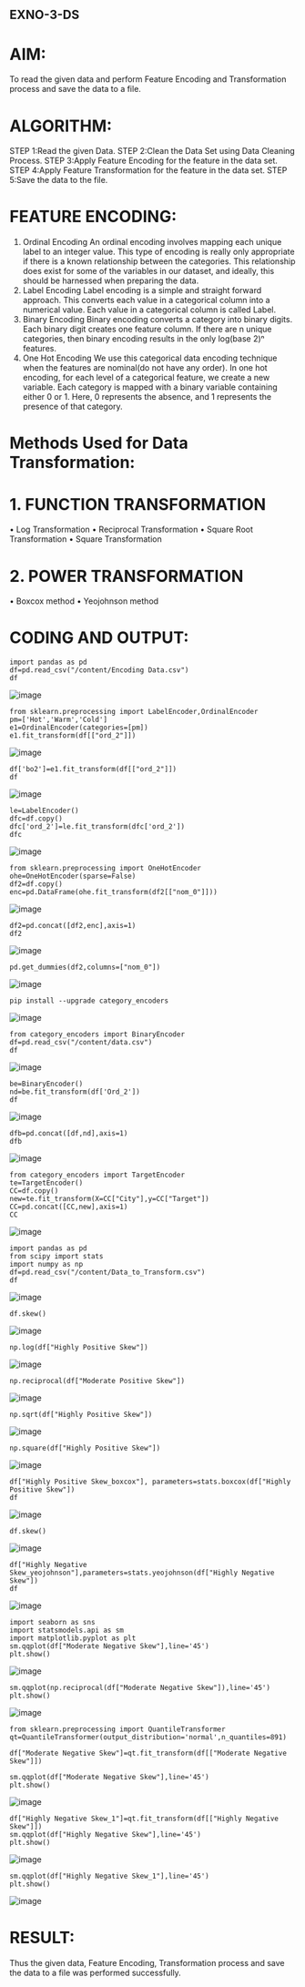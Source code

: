 ## EXNO-3-DS

# AIM:
To read the given data and perform Feature Encoding and Transformation process and save the data to a file.

# ALGORITHM:
STEP 1:Read the given Data.
STEP 2:Clean the Data Set using Data Cleaning Process.
STEP 3:Apply Feature Encoding for the feature in the data set.
STEP 4:Apply Feature Transformation for the feature in the data set.
STEP 5:Save the data to the file.

# FEATURE ENCODING:
1. Ordinal Encoding
An ordinal encoding involves mapping each unique label to an integer value. This type of encoding is really only appropriate if there is a known relationship between the categories. This relationship does exist for some of the variables in our dataset, and ideally, this should be harnessed when preparing the data.
2. Label Encoding
Label encoding is a simple and straight forward approach. This converts each value in a categorical column into a numerical value. Each value in a categorical column is called Label.
3. Binary Encoding
Binary encoding converts a category into binary digits. Each binary digit creates one feature column. If there are n unique categories, then binary encoding results in the only log(base 2)ⁿ features.
4. One Hot Encoding
We use this categorical data encoding technique when the features are nominal(do not have any order). In one hot encoding, for each level of a categorical feature, we create a new variable. Each category is mapped with a binary variable containing either 0 or 1. Here, 0 represents the absence, and 1 represents the presence of that category.

# Methods Used for Data Transformation:
  # 1. FUNCTION TRANSFORMATION
• Log Transformation
• Reciprocal Transformation
• Square Root Transformation
• Square Transformation
  # 2. POWER TRANSFORMATION
• Boxcox method
• Yeojohnson method

# CODING AND OUTPUT:
  ```
import pandas as pd
df=pd.read_csv("/content/Encoding Data.csv")
df
```
![image](https://github.com/Munimadhuriganji/EXNO-3-DS/assets/138849444/bd1324af-f47f-4d54-a05a-6699aa14369d)
```
from sklearn.preprocessing import LabelEncoder,OrdinalEncoder
pm=['Hot','Warm','Cold']
e1=OrdinalEncoder(categories=[pm])
e1.fit_transform(df[["ord_2"]])
```
![image](https://github.com/Munimadhuriganji/EXNO-3-DS/assets/138849444/eccfe2e0-e213-4011-9187-1bd11162a0bd)
```
df['bo2']=e1.fit_transform(df[["ord_2"]])
df
```
![image](https://github.com/Munimadhuriganji/EXNO-3-DS/assets/138849444/d2fae3b3-109d-4d95-b2c5-5205e5cd32d8)
```
le=LabelEncoder()
dfc=df.copy()
dfc['ord_2']=le.fit_transform(dfc['ord_2'])
dfc
```
![image](https://github.com/Munimadhuriganji/EXNO-3-DS/assets/138849444/f9c1cae8-754e-4097-b6de-3700b13ae143)
```
from sklearn.preprocessing import OneHotEncoder
ohe=OneHotEncoder(sparse=False)
df2=df.copy()
enc=pd.DataFrame(ohe.fit_transform(df2[["nom_0"]]))
```
![image](https://github.com/Munimadhuriganji/EXNO-3-DS/assets/138849444/75072fbd-e118-4da3-986d-a32436cd9518)

```
df2=pd.concat([df2,enc],axis=1)
df2
```
![image](https://github.com/Munimadhuriganji/EXNO-3-DS/assets/138849444/a147c299-bea9-4aa6-ac02-08900a60a11b)
```
pd.get_dummies(df2,columns=["nom_0"])
```
![image](https://github.com/Munimadhuriganji/EXNO-3-DS/assets/138849444/84b3ee3c-672b-4082-b21f-c7f7431b2a8a)
```
pip install --upgrade category_encoders
```
![image](https://github.com/Munimadhuriganji/EXNO-3-DS/assets/138849444/c817945c-ed35-4364-b3b3-ed9e08a7f1c3)
```
from category_encoders import BinaryEncoder
df=pd.read_csv("/content/data.csv")
df
```
![image](https://github.com/Munimadhuriganji/EXNO-3-DS/assets/138849444/58578bf2-c0b8-4b15-8c8e-33361d94bbdf)
```
be=BinaryEncoder()
nd=be.fit_transform(df['Ord_2'])
df
```
![image](https://github.com/Munimadhuriganji/EXNO-3-DS/assets/138849444/c989221a-34ab-406e-b822-b70343249c7a)
```
dfb=pd.concat([df,nd],axis=1)
dfb
```
![image](https://github.com/Munimadhuriganji/EXNO-3-DS/assets/138849444/b00a32bd-97da-46c7-ad85-266929ea4774)
```
from category_encoders import TargetEncoder
te=TargetEncoder()
CC=df.copy()
new=te.fit_transform(X=CC["City"],y=CC["Target"])
CC=pd.concat([CC,new],axis=1)
CC
```
![image](https://github.com/Munimadhuriganji/EXNO-3-DS/assets/138849444/95df5a37-21a9-49e3-b8ba-15b6756a0c0b)
```
import pandas as pd
from scipy import stats
import numpy as np
df=pd.read_csv("/content/Data_to_Transform.csv")
df
```
![image](https://github.com/Munimadhuriganji/EXNO-3-DS/assets/138849444/d8f3e388-95ec-444a-9d16-d8e064785968)
```
df.skew()
```
![image](https://github.com/Munimadhuriganji/EXNO-3-DS/assets/138849444/e428b1f0-3529-41e9-96ea-7933f3d2f55f)
```
np.log(df["Highly Positive Skew"])
```
![image](https://github.com/Munimadhuriganji/EXNO-3-DS/assets/138849444/e44e43e8-e4c2-4222-923b-8e703b3a90f2)
```
np.reciprocal(df["Moderate Positive Skew"])
```
![image](https://github.com/Munimadhuriganji/EXNO-3-DS/assets/138849444/c90dbabb-fa48-4d13-87c4-313c462f525f)
```
np.sqrt(df["Highly Positive Skew"])
```
![image](https://github.com/Munimadhuriganji/EXNO-3-DS/assets/138849444/3dc6d748-9a7a-4622-b1eb-0670bfac103f)
```
np.square(df["Highly Positive Skew"])
```
![image](https://github.com/Munimadhuriganji/EXNO-3-DS/assets/138849444/983509e9-045e-4d0d-92f0-fb08b2425ad0)
```
df["Highly Positive Skew_boxcox"], parameters=stats.boxcox(df["Highly Positive Skew"])
df
```
![image](https://github.com/Munimadhuriganji/EXNO-3-DS/assets/138849444/59b88eab-ad13-49b2-a769-5a937aad39ee)
```
df.skew()
```
![image](https://github.com/Munimadhuriganji/EXNO-3-DS/assets/138849444/212f5fb0-fecf-40e9-9e77-1873b7b683d9)
```
df["Highly Negative Skew_yeojohnson"],parameters=stats.yeojohnson(df["Highly Negative Skew"])
df
```
![image](https://github.com/Munimadhuriganji/EXNO-3-DS/assets/138849444/0451fb7c-e01a-4d57-a33c-d7d19f9b6f7a)

```
import seaborn as sns
import statsmodels.api as sm
import matplotlib.pyplot as plt
sm.qqplot(df["Moderate Negative Skew"],line='45')
plt.show()
```
![image](https://github.com/Munimadhuriganji/EXNO-3-DS/assets/138849444/4499229a-6989-4ffc-9ffa-f07667c5c683)
```
sm.qqplot(np.reciprocal(df["Moderate Negative Skew"]),line='45')
plt.show()
```
![image](https://github.com/Munimadhuriganji/EXNO-3-DS/assets/138849444/b2577604-c2fd-4df7-abfb-47a7640431dd)
```
from sklearn.preprocessing import QuantileTransformer
qt=QuantileTransformer(output_distribution='normal',n_quantiles=891)

df["Moderate Negative Skew"]=qt.fit_transform(df[["Moderate Negative Skew"]])

sm.qqplot(df["Moderate Negative Skew"],line='45')
plt.show()
```
![image](https://github.com/Munimadhuriganji/EXNO-3-DS/assets/138849444/ecaa11fc-4104-407b-b6ed-da159f416c53)
```
df["Highly Negative Skew_1"]=qt.fit_transform(df[["Highly Negative Skew"]])
sm.qqplot(df["Highly Negative Skew"],line='45')
plt.show()
```
![image](https://github.com/Munimadhuriganji/EXNO-3-DS/assets/138849444/62ca05bd-689e-4af3-9a9b-d406d99abbb0)
```
sm.qqplot(df["Highly Negative Skew_1"],line='45')
plt.show()
```
![image](https://github.com/Munimadhuriganji/EXNO-3-DS/assets/138849444/e797524a-8197-4137-a285-ece4334fcec4)

# RESULT:
Thus the given data, Feature Encoding, Transformation process and save the data to a file was performed successfully.
       
